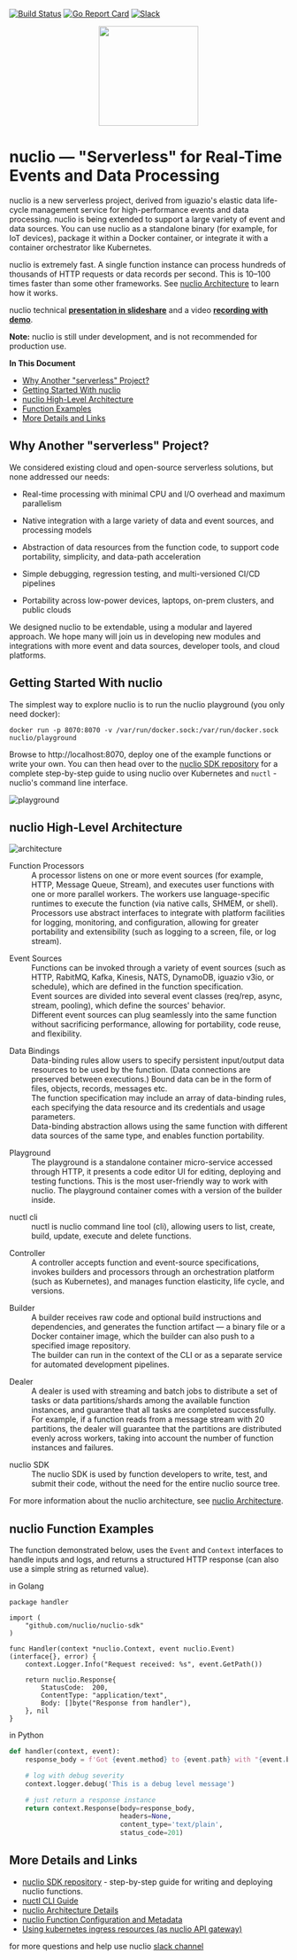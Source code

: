 [![Build Status](https://travis-ci.org/nuclio/nuclio.svg?branch=master)](https://travis-ci.org/nuclio/nuclio)
[![Go Report Card](https://goreportcard.com/badge/github.com/nuclio/nuclio)](https://goreportcard.com/report/github.com/nuclio/nuclio)
[![Slack](https://img.shields.io/badge/slack-join%20chat%20%E2%86%92-e01563.svg)](https://lit-oasis-83353.herokuapp.com/)

<p align="center"><img src="docs/images/logo.png" width="180"/></p>

# nuclio &mdash; "Serverless" for Real-Time Events and Data Processing

nuclio is a new serverless project, derived from iguazio's elastic data life-cycle management service for high-performance events and data processing.
nuclio is being extended to support a large variety of event and data sources.
You can use nuclio as a standalone binary (for example, for IoT devices), package it within a Docker container, or integrate it with a container orchestrator like Kubernetes.

nuclio is extremely fast. A single function instance can process hundreds of thousands of HTTP requests or data records per second.
This is 10&ndash;100 times faster than some other frameworks. See [nuclio Architecture](docs/architecture.md) to learn how it works.

nuclio technical [**presentation in slideshare**](https://www.slideshare.net/iguazio/nuclio-overview-october-2017-80356865)
and a video [**recording with demo**](https://www.youtube.com/watch?v=xlOp9BR5xcs).

**Note:** nuclio is still under development, and is not recommended for production use.

**In This Document**
- [Why Another "serverless" Project?](#why-another-serverless-project)
- [Getting Started With nuclio](#getting-started-with-nuclio)
- [nuclio High-Level Architecture](#nuclio-high-level-architecture)
- [Function Examples](#nuclio-function-examples)
- [More Details and Links](#more-details-and-links)


## Why Another "serverless" Project?

We considered existing cloud and open-source serverless solutions, but none addressed our needs:

-  Real-time processing with minimal CPU and I/O overhead and maximum parallelism
-  Native integration with a large variety of data and event sources, and processing models

-  Abstraction of data resources from the function code, to support code portability, simplicity, and data-path acceleration
-  Simple debugging, regression testing, and multi-versioned CI/CD pipelines
-  Portability across low-power devices, laptops, on-prem clusters, and public clouds

We designed nuclio to be extendable, using a modular and layered approach.
We hope many will join us in developing new modules and integrations with more event and data sources, developer tools, and cloud platforms.

## Getting Started With nuclio

The simplest way to explore nuclio is to run the nuclio playground (you only need docker):

```
docker run -p 8070:8070 -v /var/run/docker.sock:/var/run/docker.sock nuclio/playground
```

Browse to http://localhost:8070, deploy one of the example functions or write your own. You can then head over to the [nuclio SDK repository](http://github.com/nuclio/nuclio-sdk) for a complete step-by-step guide to using nuclio over Kubernetes and `nuctl` - nuclio's command line interface.

![playground](docs/images/playground.png)

## nuclio High-Level Architecture

![architecture](docs/images/architecture.png)

<dl>
  <dt>Function Processors</dt>
  <dd>A processor listens on one or more event sources (for example, HTTP, Message Queue, Stream), and executes user functions with one or more parallel workers.
      The workers use language-specific runtimes to execute the function (via native calls, SHMEM, or shell).
      Processors use abstract interfaces to integrate with platform facilities for logging, monitoring, and configuration, allowing for greater portability and extensibility (such as logging to a screen, file, or log stream).
  </dd>
</dl>

<dl>
  <dt>Event Sources</dt>
  <dd>Functions can be invoked through a variety of event sources (such as HTTP, RabitMQ, Kafka, Kinesis, NATS, DynamoDB, iguazio v3io, or schedule), which are defined in the function specification.<br />
      Event sources are divided into several event classes (req/rep, async, stream, pooling), which define the sources' behavior.<br />
      Different event sources can plug seamlessly into the same function without sacrificing performance, allowing for portability, code reuse, and flexibility.
  </dd>
</dl>

<dl>
  <dt>Data Bindings</dt>
  <dd>Data-binding rules allow users to specify persistent input/output data resources to be used by the function.
      (Data connections are preserved between executions.)
      Bound data can be in the form of files, objects, records, messages etc.<br />
      The function specification may include an array of data-binding rules, each specifying the data resource and its credentials and usage parameters.<br />
      Data-binding abstraction allows using the same function with different data sources of the same type, and enables function portability.
  </dd>
</dl>

<dl>
  <dt>Playground</dt>
  <dd>The playground is a standalone container micro-service accessed through HTTP, it presents a code editor UI for editing, deploying and testing functions. This is the most user-friendly way to work with nuclio. The playground container comes with a version of the builder inside.
  </dd>
</dl>

<dl>
  <dt>nuctl cli</dt>
  <dd>nuctl is nuclio command line tool (cli), allowing users to list, create, build, update, execute and delete functions.
  </dd>
</dl>

<dl>
  <dt>Controller</dt>
  <dd>A controller accepts function and event-source specifications, invokes builders and processors through an orchestration platform (such as Kubernetes), and manages function elasticity, life cycle, and versions.
  </dd>
</dl>

<dl>
  <dt>Builder</dt>
  <dd>A builder receives raw code and optional build instructions and dependencies, and generates the function artifact &mdash; a binary file or a Docker container image, which the builder can also push to a specified image repository.<br />
      The builder can run in the context of the CLI or as a separate service for automated development pipelines.
  </dd>
</dl>

<dl>
  <dt>Dealer</dt>
  <dd>A dealer is used with streaming and batch jobs to distribute a set of tasks or data partitions/shards among the available function instances, and guarantee that all tasks are completed successfully.
      For example, if a function reads from a message stream with 20 partitions, the dealer will guarantee that the partitions are distributed evenly across workers, taking into account the number of function instances and failures.
  </dd>
</dl>

<dl>
  <dt>nuclio SDK</dt>
  <dd>The nuclio SDK is used by function developers to write, test, and submit their code, without the need for the entire nuclio source tree.
  </dd>
</dl>

For more information about the nuclio architecture, see [nuclio Architecture](docs/architecture.md).

## nuclio Function Examples

The function demonstrated below, uses the `Event` and `Context` interfaces to handle inputs and logs, and returns a structured HTTP response (can also use a simple string as returned value).

in Golang
```golang
package handler

import (
    "github.com/nuclio/nuclio-sdk"
)

func Handler(context *nuclio.Context, event nuclio.Event) (interface{}, error) {
    context.Logger.Info("Request received: %s", event.GetPath())

    return nuclio.Response{
        StatusCode:  200,
        ContentType: "application/text",
        Body: []byte("Response from handler"),
    }, nil
}
```

in Python
```python
def handler(context, event):
    response_body = f'Got {event.method} to {event.path} with "{event.body}"'

    # log with debug severity
    context.logger.debug('This is a debug level message')

    # just return a response instance
    return context.Response(body=response_body,
                            headers=None,
                            content_type='text/plain',
                            status_code=201)
```

## More Details and Links

- [nuclio SDK repository](http://github.com/nuclio/nuclio-sdk) - step-by-step guide for writing and deploying nuclio functions.
- [nuctl CLI Guide](docs/nuctl/nuctl.md)
- [nuclio Architecture Details](docs/architecture.md)
- [nuclio Function Configuration and Metadata](docs/function-spec.md)
- [Using kubernetes ingress resources (as nuclio API gateway)](https://kubernetes.io/docs/concepts/services-networking/ingress/)

for more questions and help use nuclio [slack channel](https://nuclio-io.slack.com)
